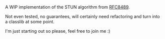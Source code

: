 A WIP implementation of the STUN algorithm from [RFC8489](https://tools.ietf.org/html/rfc8489).

Not even tested, no guarantees, will certainly need refactoring and turn into a classlib at some point.

I'm just starting out so please, feel free to join me :)